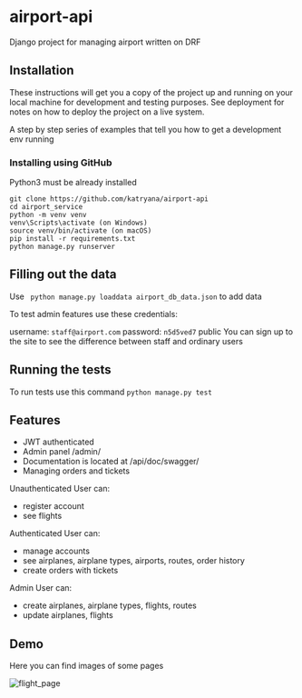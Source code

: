 # airport-api

Django project for managing airport written on DRF


## Installation 

These instructions will get you a copy of the project up and running on your local machine for development and testing purposes. See deployment for notes on how to deploy the project on a live system.

A step by step series of examples that tell you how to get a development env running

### Installing using GitHub
Python3 must be already installed

```shell
git clone https://github.com/katryana/airport-api
cd airport_service
python -m venv venv
venv\Scripts\activate (on Windows)
source venv/bin/activate (on macOS)
pip install -r requirements.txt
python manage.py runserver
```

## Filling out the data

Use ``` python manage.py loaddata airport_db_data.json``` to add data

To test admin features use these credentials:

username: ``` staff@airport.com ``` 
password: ```n5d5ved7```
public
You can sign up to the site to see the difference between staff and ordinary users

## Running the tests

To run tests use this command ```python manage.py test ```

## Features

* JWT authenticated
* Admin panel /admin/
* Documentation is located at /api/doc/swagger/
* Managing orders and tickets

Unauthenticated User can:
* register account
* see flights

Authenticated User can:
* manage accounts
* see airplanes, airplane types, airports, routes, order history
* create orders with tickets

Admin User can:
* create airplanes, airplane types, flights, routes
* update airplanes, flights

## Demo

Here you can find images of some pages

![flight_page](https://github.com/katryana/airport-api/assets/136272476/f4210b63-345e-4431-954e-2facf6ecf323)

